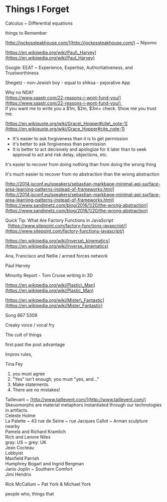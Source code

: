 # Things I Forget

Calculus ~ Differential equations

things to Remember

[http://jockossteakhouse.com/](http://jockossteakhouse.com/) ~ Nipomo

[https://en.wikipedia.org/wiki/Paul\_Harvey](https://en.wikipedia.org/wiki/Paul_Harvey)

Google: EEAT ~ Experience, Expertise, Authoritativeness, and Trustworthiness

Shegetz - non-Jewish boy - equal to shiksa - pejorative App

Why no NDA?   
[https://www.saastr.com/22-reasons-i-wont-fund-you/](https://www.saastr.com/22-reasons-i-wont-fund-you/)   
if you want me to write you a $1m, $2m, $3m+ check. Show me you trust me.

[https://en.wikiquote.org/wiki/Grace\_Hopper#cite\_note-1](https://en.wikiquote.org/wiki/Grace_Hopper#cite_note-1)

* It's easier to ask forgiveness than it is to get permission
* it's better to ask forgiveness than permission
* It is better to act decisively and apologize for it later than to seek approval to act and risk delay, objections, etc.

it's easier to recover from doing nothing than from doing the wrong thing

It's much easier to recover from no abstraction than the wrong abstraction

[http://2014.jsconf.eu/speakers/sebastian-markbage-minimal-api-surface-area-learning-patterns-instead-of-frameworks.html](http://2014.jsconf.eu/speakers/sebastian-markbage-minimal-api-surface-area-learning-patterns-instead-of-frameworks.html)  
[https://www.sandimetz.com/blog/2016/1/20/the-wrong-abstraction](https://www.sandimetz.com/blog/2016/1/20/the-wrong-abstraction)

Quick Tip: What Are Factory Functions in JavaScript   [https://www.sitepoint.com/factory-functions-javascript/](https://www.sitepoint.com/factory-functions-javascript/)

[https://en.wikipedia.org/wiki/Inverse\_kinematics](https://en.wikipedia.org/wiki/Inverse_kinematics)

Ana, Francisco and Nellie / armed forces network

Paul Harvey

Minority Report - Tom Cruise writing in 3D

[https://en.wikipedia.org/wiki/Plastic\_Man](https://en.wikipedia.org/wiki/Plastic_Man)

[https://en.wikipedia.org/wiki/Mister\_Fantastic](https://en.wikipedia.org/wiki/Mister_Fantastic)

Song 867 5309

Creaky voice / vocal fry

The cult of things

first past the post advantage

Improv rules,

Tina Fey

1. you must agree
2. "Yes" isn't enough, you must "yes, and…"
3. Make statements.
4. There are no mistakes!

Taillevant ~ [http://www.taillevent.com/](http://www.taillevent.com/)  
Skeuomorphs are material metaphors instantiated through our technologies in artifacts.   
Celeste Holme   
La Palette ~ 43 rue de Seine ~ rue Jacques Callot ~ Arman sculpture nearby  
Pamela and Richard Kramlich   
Rich and Lenore Niles   
gray: US ~ grey: UK   
Jean Cocteau   
Lobbyist   
Maxfield Parrish   
Humphrey Bogart and Ingrid Bergman  
Janis Joplin ~ Southern Comfort  
Jimi Hendrix

Rick McCallum ~ Pat York & Michael York

people who, things that